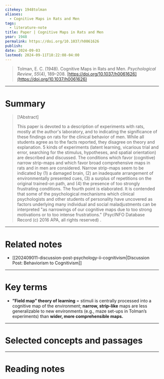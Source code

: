 ```yaml
---
citekey: 1948tolman
aliases:
  - Cognitive Maps in Rats and Men
tags:
  - literature-note
title: Paper | Cognitive Maps in Rats and Men
year: 1948
permalink: https://doi.org/10.1037/h0061626
publish: 
date: 2024-09-03
lastmod: 2024-09-11T18:22:08-04:00
---
```

> Tolman, E. C. (1948). Cognitive Maps in Rats and Men. _Psychological Review_, _55_(4), 189–208. [https://doi.org/10.1037/h0061626](https://doi.org/10.1037/h0061626)

---

# Summary

> [!Abstract]
>
> This paper is devoted to a description of experiments with rats, mostly at the author's laboratory, and to indicating the significance of these findings on rats for the clinical behavior of men. While all students agree as to the facts reported, they disagree on theory and explanation. 5 kinds of experiments (latent learning, vicarious trial and error, searching for the stimulus, hypotheses, and spatial orientation) are described and discussed. The conditions which favor (cognitive) narrow strip-maps and which favor broad comprehensive maps in rats and in men are considered. Narrow strip-maps seem to be indicated by (1) a damaged brain, (2) an inadequate arrangement of environmentally presented cues, (3) a surplus of repetitions on the original trained-on path, and (4) the presence of too strongly frustrating conditions. The fourth point is elaborated. It is contended that some of the psychological mechanisms which clinical psychologists and other students of personality have uncovered as factors underlying many individual and social maladjustments can be interpreted "as narrowings of our cognitive maps due to too strong motivations or to too intense frustrations." (PsycINFO Database Record (c) 2016 APA, all rights reserved)
>.


---
# Related notes

- [[202409011-discussion-post-psychology-ii-cognitivism|Discussion Post: Behaviorism to Cognitivism]]

---

# Key terms

- **”Field map” theory of learning** = stimuli is centrally processed into a cognitive map of the environment; **narrow, strip-like** maps are less generalizable to new environments (e.g., maze set-ups in Tolman’s experiments) than **wider, more comprehensible maps.**

---

# Selected concepts and passages

---

# Reading notes
